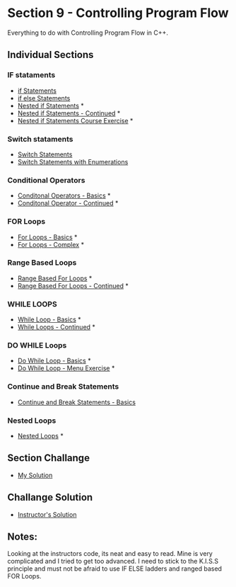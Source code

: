 # Section 9 - Controlling Program Flow
Everything to do with Controlling Program Flow in C++.

## Individual Sections

### IF stataments
- [if Statements](https://github.com/0xToast/Cplusplus/blob/main/Udemy/section%209/ifStatements.cpp)
- [if else Statements](https://github.com/0xToast/Cplusplus/blob/main/Udemy/section%209/ifelseStatments.cpp)
- [Nested if Statements](https://github.com/0xToast/Cplusplus/blob/main/Udemy/section%209/nestedIfStatements.cpp) *
- [Nested if Statements - Continued](https://github.com/0xToast/Cplusplus/blob/main/Udemy/section%209/nestedIfStatementsCont.cpp) *
- [Nested if Statements Course Exercise](https://github.com/0xToast/Cplusplus/blob/main/Udemy/section%209/nestedIfStatementsCont.cpp) *

### Switch stataments
- [Switch Statements](https://github.com/0xToast/Cplusplus/blob/main/Udemy/section%209/switchStatement.cpp) 
- [Switch Statements with Enumerations](https://github.com/0xToast/Cplusplus/blob/main/Udemy/section%209/switchStatementWithEnum.cpp) 

### Conditional Operators
- [Conditonal Operators - Basics](https://github.com/0xToast/Cplusplus/blob/main/Udemy/section%209/conditonalOperatorsBasicExampls.cpp) *
- [Conditonal Operator - Continued](https://github.com/0xToast/Cplusplus/blob/main/Udemy/section%209/conditonalOperatorsContinued.cpp) *

### FOR Loops
- [For Loops - Basics](https://github.com/0xToast/Cplusplus/blob/main/Udemy/section%209/forLoopBasics.cpp) *
- [For Loops - Complex](https://github.com/0xToast/Cplusplus/blob/main/Udemy/section%209/forLoopComplex.cpp) *

### Range Based Loops
- [Range Based For Loops](https://github.com/0xToast/Cplusplus/blob/main/Udemy/section%209/rangebaseForLoopBasics.cpp) *
- [Range Based For Loops - Continued](https://github.com/0xToast/Cplusplus/blob/main/Udemy/section%209/rangeBasedForLoopsExercises.cpp) *

### WHILE LOOPS
- [While Loop - Basics](https://github.com/0xToast/Cplusplus/blob/main/Udemy/section%209/whileLoopBasics.cpp) *
- [While Loops - Continued](https://github.com/0xToast/Cplusplus/blob/main/Udemy/section%209/whileLoopsContinued.cpp) *

### DO WHILE Loops
- [Do While Loop - Basics](https://github.com/0xToast/Cplusplus/blob/main/Udemy/section%209/doWhileLoopBasics.cpp) *
- [Do While Loop - Menu Exercise](https://github.com/0xToast/Cplusplus/blob/main/Udemy/section%209/doWhileMenuExercise.cpp) *

### Continue and Break Statements
- [Continue and Break Statements - Basics](https://github.com/0xToast/Cplusplus/blob/main/Udemy/section%209/continueAndBreakStatements.cpp)

### Nested Loops
- [Nested Loops](https://github.com/0xToast/Cplusplus/blob/main/Udemy/section%209/nestedLoops.cpp) *

## Section Challange
- [My Solution](https://github.com/0xToast/Cplusplus/blob/main/Udemy/section%209/sectionChallengeMine.cpp)

## Challange Solution
- [Instructor's Solution](https://github.com/0xToast/Cplusplus/blob/main/Udemy/section%209/instructorsSolution.cpp)

## Notes:

Looking at the instructors code, its neat and easy to read. Mine is very complicated and I tried to get too advanced. I need to stick to the K.I.S.S principle and must not be afraid to use IF ELSE ladders and ranged based FOR Loops.


